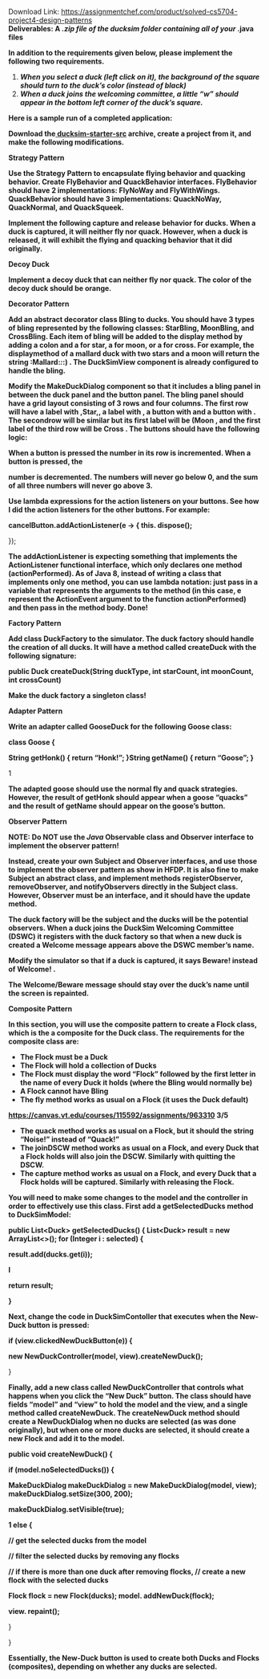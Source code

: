 Download Link: https://assignmentchef.com/product/solved-cs5704-project4-design-patterns
<br>
<strong>Deliverables: A <em>.zip file of the ducksim folder containing all of your </em>.java files</strong>

<strong>In addition to the requirements given below, please implement the following two requirements.</strong>

<ol>

 <li><strong><em>When you select a duck (left click on it), the background of the square should turn to the duck’s color </em></strong><strong><em>(instead of black)</em></strong></li>

 <li><strong><em>When a duck joins the welcoming committee, a little “w” should appear in the bottom left corner of the duck’s square.</em></strong></li>

</ol>

<strong>Here is a sample run of a completed application:</strong>

<strong>Download the</strong><strong><u> ducksim-starter-src</u></strong><strong> archive, create a project from it, and make the following </strong><strong>modifications.</strong>

<strong>Strategy Pattern</strong>

<strong>Use the Strategy Pattern to encapsulate flying behavior and quacking behavior. Create FlyBehavior and </strong><strong>QuackBehavior interfaces. FlyBehavior should have 2 implementations: FlyNoWay and FlyWithWings. </strong><strong>QuackBehavior should have 3 implementations: QuackNoWay, QuackNormal, and QuackSqueek.</strong>

<strong>Implement the following capture and release behavior for ducks. When a duck is captured, it will neither </strong><strong>fly nor quack. However, when a duck is released, it will exhibit the flying and quacking behavior that it did </strong><strong>originally.</strong>

<strong>Decoy Duck</strong>

<strong>Implement a decoy duck that can neither fly nor quack. The color of the decoy duck should be orange.</strong>

<strong>Decorator Pattern</strong>

<strong>Add an abstract decorator class Bling to ducks. You should have 3 types of bling represented by the </strong><strong>following classes: StarBling, MoonBling, and CrossBling. Each item of bling will be added to the display </strong><strong>method by adding a colon and a     </strong><strong>for star, a for moon, or a for cross. For example, the display</strong><strong>method of a mallard duck with two stars and a moon will return the string</strong><strong> :Mallard:*:*:)</strong><strong> . </strong><strong>The </strong><strong>DuckSimView component is already configured to handle the bling.</strong>

<strong>Modify the MakeDuckDialog component so that it includes a bling panel in between the duck panel and </strong><strong>the button panel. The bling panel should have a grid layout consisting of 3 rows and four columns. The </strong><strong>first row will have a label with</strong><strong> ,Star,,</strong><strong> a label with , a button with    </strong><strong>and a button with . The second</strong><strong>row will be similar but its first label will be</strong><strong> (Moon</strong><strong> , </strong><strong>and the first label of the third row will be</strong><strong> Cross</strong><strong> . </strong><strong>The </strong><strong>buttons should have the following logic:</strong>

<strong>When a       </strong><strong>button is pressed the number in its row is incremented. When a       </strong><strong>button is pressed, the</strong>

<strong>number is decremented. The numbers will never go below 0, and the sum of all three numbers will never </strong><strong>go above 3.</strong>

<strong>Use lambda expressions for the action listeners on your buttons. See how I did the action listeners for </strong><strong>the other buttons. For example:</strong>

<strong>cancelButton.addActionListener(e -&gt; { </strong><strong>this. dispose();</strong>

});

<strong>The addActionListener is expecting something that implements the ActionListener functional interface, </strong><strong>which only declares one method (actionPerformed). As of Java 8, instead of writing a class that implements only one method, you can use lambda notation: just pass in a variable that represents the arguments to the method (in this case, e represent the ActionEvent argument to the function actionPerformed) and then pass in the method body. Done!</strong>

<strong>Factory Pattern</strong>

<strong>Add class DuckFactory to the simulator. The duck factory should handle the creation of all ducks. It will </strong><strong>have a method called createDuck with the following signature:</strong>




<strong>public Duck createDuck(String duckType, int starCount, int moonCount, int crossCount)</strong>

<strong>Make the duck factory a singleton class!</strong>

<strong>Adapter Pattern</strong>

<strong>Write an adapter called GooseDuck for the following Goose class:</strong>

<strong>class Goose {</strong>

<strong>String getHonk() { return “Honk!”; }</strong><strong>String getName() { return “Goose”; }</strong>

1

<strong>The adapted goose should use the normal fly and quack strategies. However, the result of getHonk should appear when a goose “quacks” and the result of getName should appear on the goose’s button.</strong>

<strong>Observer Pattern</strong>

<strong>NOTE: Do NOT use the </strong><strong><em>Java </em></strong><strong>Observable class and Observer interface to implement the observer </strong><strong>pattern!</strong>

<strong>Instead, create your own Subject and Observer interfaces, and use those to implement the observer </strong><strong>pattern as show in </strong><strong>HFDP. It is also fine to make Subject an abstract class, and implement methods </strong><strong>registerObserver, removeObserver, and notifyObservers directly in the Subject class. However, Observer must be an interface, and it should have the update method.</strong>

<strong>The duck factory will be the subject and the ducks will be the potential observers. When a duck joins the </strong><strong>DuckSim Welcoming Committee (DSWC) it registers with the duck factory so that when a new duck is </strong><strong>created a</strong><strong> Welcome</strong><strong> message appears above the DSWC member’s name.</strong>

<strong>Modify the simulator so that if a duck is captured, it says</strong><strong> Beware!</strong><strong> instead of</strong><strong> Welcome!</strong><strong> .</strong>

<strong>The Welcome/Beware message should stay over the duck’s name until the screen is repainted.</strong>

<strong>Composite Pattern</strong>

<strong>In this section, you will use the composite pattern to create a Flock class, which is the a composite for </strong><strong>the Duck class. The requirements for the composite class are:</strong>

<ul>

 <li><strong>The Flock must be a Duck</strong></li>

 <li><strong>The Flock will hold a collection of Ducks</strong></li>

 <li><strong>The Flock must display the word “Flock” followed by the first letter in the name of every Duck it holds </strong><strong>(where the Bling would normally be)</strong></li>

 <li><strong>A Flock cannot have Bling</strong></li>

 <li><strong>The fly method works as usual on a Flock (it uses the Duck default)</strong></li>

</ul>

<a href="https://canvas.vt.edu/courses/115592/assignments/963310"><strong>https://canvas.vt.edu/courses/115592/assignments/963310</strong></a><strong>                                                                                                                                           </strong><strong>3/5</strong>




<ul>

 <li><strong>The quack method works as usual on a Flock, but it should the string “Noise!” instead of “Quack!”</strong></li>

 <li><strong>The joinDSCW method works as usual on a Flock, and every Duck that a Flock holds will also join </strong><strong>the DSCW. Similarly with quitting the DSCW.</strong></li>

 <li><strong>The capture method works as usual on a Flock, and every Duck that a Flock holds will be captured. </strong><strong>Similarly with releasing the Flock.</strong></li>

</ul>

<strong>You will need to make some changes to the model and the controller in order to effectively use this </strong><strong>class. First add a getSelectedDucks method to DuckSimModel:</strong>

<strong>public List&lt;Duck&gt; getSelectedDucks() { </strong><strong>List&lt;Duck&gt; result = new ArrayList&lt;&gt;(); </strong><strong>for (Integer i : selected) {</strong>

<strong>result.add(ducks.get(i));</strong>

<strong>I</strong>

<strong>return result;</strong>

<strong>}</strong>

<strong>Next, change the code in DuckSimContoller that executes when the New-Duck button is pressed:</strong>

<strong>if (view.clickedNewDuckButton(e)) {</strong>

<strong>new NewDuckController(model, view).createNewDuck();</strong>

}

<strong>Finally, add a new class called NewDuckController that controls what happens when you click the “New </strong><strong>Duck” button. The class should have fields “model” and “view” to hold the model and the view, and a </strong><strong>single method called createNewDuck. The createNewDuck method should create a NewDuckDialog when no ducks are selected (as was done originally), but when one or more ducks are selected, it </strong><strong>should create a new Flock and add it to the model.</strong>

<strong>public void createNewDuck() {</strong>

<strong>if (model.noSelectedDucks()) {</strong>

<strong>MakeDuckDialog makeDuckDialog = new MakeDuckDialog(model, view); </strong><strong>makeDuckDialog.setSize(300, 200);</strong>

<strong>makeDuckDialog.setVisible(true);</strong>

<strong>1 else {</strong>

<strong>// get the selected ducks from the model</strong>

<strong>// filter the selected ducks by removing any flocks</strong>

<strong>// if there is more than one duck after removing flocks, // create a new flock with the selected ducks</strong>

<strong>Flock flock = new Flock(ducks); </strong><strong>model. addNewDuck(flock);</strong>

<strong>view. repaint();</strong>

}

}




<strong>Essentially, the New-Duck button is used to create both Ducks and Flocks (composites), depending on </strong><strong>whether any ducks are selected.</strong>